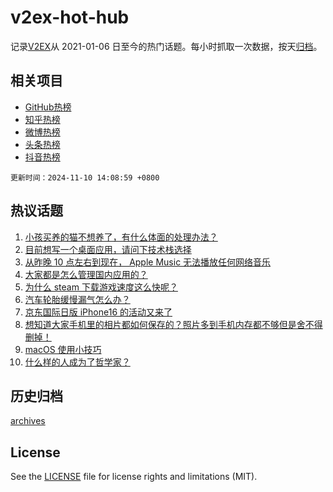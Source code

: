 # v2ex-hot-hub

 记录[V2EX](https://www.v2ex.com/)从 2021-01-06 日至今的热门话题。每小时抓取一次数据，按天[归档](archives)。
 
 ## 相关项目

- [GitHub热榜](https://github.com/it985/github-hot-hub)
- [知乎热榜](https://github.com/it985/zhihu-hot-hub)
- [微博热榜](https://github.com/it985/weibo-hot-hub)
- [头条热榜](https://github.com/it985/toutiao-hot-hub)
- [抖音热榜](https://github.com/it985/douyin-hot-hub)


 `更新时间：2024-11-10 14:08:59 +0800`

## 热议话题

1. [小孩买养的猫不想养了，有什么体面的处理办法？](https://www.v2ex.com/t/1088038)
1. [目前想写一个桌面应用，请问下技术栈选择](https://www.v2ex.com/t/1088076)
1. [从昨晚 10 点左右到现在， Apple Music 无法播放任何网络音乐](https://www.v2ex.com/t/1088125)
1. [大家都是怎么管理国内应用的？](https://www.v2ex.com/t/1088052)
1. [为什么 steam 下载游戏速度这么快呢？](https://www.v2ex.com/t/1088137)
1. [汽车轮胎缓慢漏气怎么办？](https://www.v2ex.com/t/1088057)
1. [京东国际日版 iPhone16 的活动又来了](https://www.v2ex.com/t/1088086)
1. [想知道大家手机里的相片都如何保存的？照片多到手机内存都不够但是舍不得删掉！](https://www.v2ex.com/t/1088030)
1. [macOS 使用小技巧](https://www.v2ex.com/t/1088008)
1. [什么样的人成为了哲学家？](https://www.v2ex.com/t/1088054)

## 历史归档

[archives](archives)

## License

See the [LICENSE](LICENSE) file for license rights and limitations (MIT).
